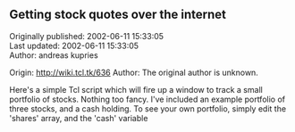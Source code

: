 ## Getting stock quotes over the internet  
Originally published: 2002-06-11 15:33:05  
Last updated: 2002-06-11 15:33:05  
Author: andreas kupries  
  
Origin: http://wiki.tcl.tk/636
Author: The original author is unknown.

Here's a simple Tcl script which will fire up a window to track a small portfolio of stocks. Nothing too fancy. I've included an example portfolio of three stocks, and a cash holding. To see your own portfolio, simply edit the 'shares' array, and the 'cash' variable